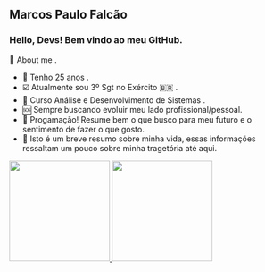 
## Marcos Paulo Falcão
### Hello, Devs! Bem vindo ao meu GitHub.


👦 About me .

- 🔞 Tenho 25 anos .
- ☑️ Atualmente sou 3º Sgt no Exército 🇧🇷 .
- 📖 Curso Análise e Desenvolvimento de Sistemas . 
- 🆘 Sempre buscando evoluir meu lado profissional/pessoal.
- 💙 Progamação! Resume bem o que busco para meu futuro e o sentimento de fazer o que gosto.
- 🙂 Isto é um breve resumo sobre minha vida, essas informações ressaltam um pouco sobre minha tragetória até aqui.



<div>
<a href="https://github.com/seu-usuário-aqui">
<img height="180em" src="https://github-readme-stats.vercel.app/api/top-langs/?username=marcosfalcaoo&layout=compact&langs_count=7&theme=dracula"/>
<img height="180em" src="https://github-readme-stats.vercel.app/api?username=marcosfalcaoo&show_icons=true&theme=dracula&include_all_commits=true&count_private=true"/>
</div>

